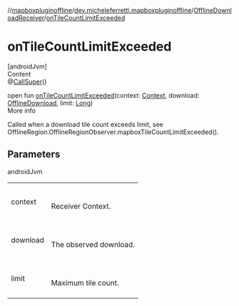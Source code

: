 //[mapboxpluginoffline](../../../index.md)/[dev.micheleferretti.mapboxpluginoffline](../index.md)/[OfflineDownloadReceiver](index.md)/[onTileCountLimitExceeded](on-tile-count-limit-exceeded.md)



# onTileCountLimitExceeded  
[androidJvm]  
Content  
@[CallSuper](https://developer.android.com/reference/kotlin/androidx/annotation/CallSuper.html)()  
  
open fun [onTileCountLimitExceeded](on-tile-count-limit-exceeded.md)(context: [Context](https://developer.android.com/reference/kotlin/android/content/Context.html), download: [OfflineDownload](../../dev.micheleferretti.mapboxpluginoffline.model/-offline-download/index.md), limit: [Long](https://kotlinlang.org/api/latest/jvm/stdlib/kotlin/-long/index.html))  
More info  


Called when a download tile count exceeds limit, see OfflineRegion.OfflineRegionObserver.mapboxTileCountLimitExceeded().



## Parameters  
  
androidJvm  
  
| | |
|---|---|
| <a name="dev.micheleferretti.mapboxpluginoffline/OfflineDownloadReceiver/onTileCountLimitExceeded/#android.content.Context#dev.micheleferretti.mapboxpluginoffline.model.OfflineDownload#kotlin.Long/PointingToDeclaration/"></a>context| <a name="dev.micheleferretti.mapboxpluginoffline/OfflineDownloadReceiver/onTileCountLimitExceeded/#android.content.Context#dev.micheleferretti.mapboxpluginoffline.model.OfflineDownload#kotlin.Long/PointingToDeclaration/"></a><br><br>Receiver Context.<br><br>|
| <a name="dev.micheleferretti.mapboxpluginoffline/OfflineDownloadReceiver/onTileCountLimitExceeded/#android.content.Context#dev.micheleferretti.mapboxpluginoffline.model.OfflineDownload#kotlin.Long/PointingToDeclaration/"></a>download| <a name="dev.micheleferretti.mapboxpluginoffline/OfflineDownloadReceiver/onTileCountLimitExceeded/#android.content.Context#dev.micheleferretti.mapboxpluginoffline.model.OfflineDownload#kotlin.Long/PointingToDeclaration/"></a><br><br>The observed download.<br><br>|
| <a name="dev.micheleferretti.mapboxpluginoffline/OfflineDownloadReceiver/onTileCountLimitExceeded/#android.content.Context#dev.micheleferretti.mapboxpluginoffline.model.OfflineDownload#kotlin.Long/PointingToDeclaration/"></a>limit| <a name="dev.micheleferretti.mapboxpluginoffline/OfflineDownloadReceiver/onTileCountLimitExceeded/#android.content.Context#dev.micheleferretti.mapboxpluginoffline.model.OfflineDownload#kotlin.Long/PointingToDeclaration/"></a><br><br>Maximum tile count.<br><br>|
  
  



